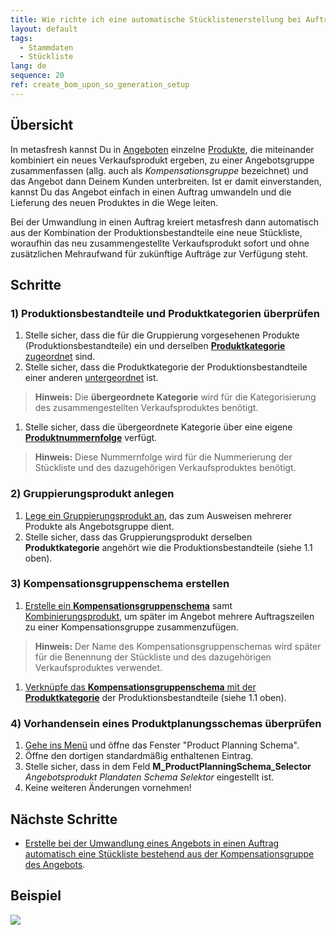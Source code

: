 ```yaml
---
title: Wie richte ich eine automatische Stücklistenerstellung bei Auftragsgenerierung ein?
layout: default
tags:
  - Stammdaten
  - Stückliste
lang: de
sequence: 20
ref: create_bom_upon_so_generation_setup
---
```


## Übersicht
In metasfresh kannst Du in [Angeboten](Angebot_erstellen) einzelne [Produkte](NeuesProdukt), die miteinander kombiniert ein neues Verkaufsprodukt ergeben, zu einer Angebotsgruppe zusammenfassen (allg. auch als *Kompensationsgruppe* bezeichnet) und das Angebot dann Deinem Kunden unterbreiten. Ist er damit einverstanden, kannst Du das Angebot einfach in einen Auftrag umwandeln und die Lieferung des neuen Produktes in die Wege leiten.

Bei der Umwandlung in einen Auftrag kreiert metasfresh dann automatisch aus der Kombination der Produktionsbestandteile eine neue Stückliste, woraufhin das neu zusammengestellte Verkaufsprodukt sofort und ohne zusätzlichen Mehraufwand für zukünftige Aufträge zur Verfügung steht.

## Schritte

### 1) Produktionsbestandteile und Produktkategorien überprüfen
1. Stelle sicher, dass die für die Gruppierung vorgesehenen Produkte (Produktionsbestandteile) ein und derselben [**Produktkategorie** zugeordnet](NeuesProdukt) sind.
1. Stelle sicher, dass die Produktkategorie der Produktionsbestandteile einer anderen [untergeordnet](Uebergeordnete_Produktkategorie) ist.
 >**Hinweis:** Die **übergeordnete Kategorie** wird für die Kategorisierung des zusammengestellten Verkaufsproduktes benötigt.

1. Stelle sicher, dass die übergeordnete Kategorie über eine eigene [**Produktnummernfolge**](Belegnummern_definieren) verfügt.
 >**Hinweis:** Diese Nummernfolge wird für die Nummerierung der Stückliste und des dazugehörigen Verkaufsproduktes benötigt.

### 2) Gruppierungsprodukt anlegen
1. [Lege ein Gruppierungsprodukt an](Gruppierungsprodukt_anlegen), das zum Ausweisen mehrerer Produkte als Angebotsgruppe dient.
1. Stelle sicher, dass das Gruppierungsprodukt derselben **Produktkategorie** angehört wie die Produktionsbestandteile (siehe 1.1 oben).

### 3) Kompensationsgruppenschema erstellen
1. [Erstelle ein **Kompensationsgruppenschema**](Kompensationsgruppenschema_anlegen) samt [Kombinierungsprodukt](Kombinierungsprodukt_Kompensationsgruppen), um später im Angebot mehrere Auftragszeilen zu einer Kompensationsgruppe zusammenzufügen.
 >**Hinweis:** Der Name des Kompensationsgruppenschemas wird später für die Benennung der Stückliste und des dazugehörigen Verkaufsproduktes verwendet.

1. [Verknüpfe das **Kompensationsgruppenschema** mit der **Produktkategorie**](Kompensationsgruppenschema_Produktkategorie) der Produktionsbestandteile (siehe 1.1 oben).

### 4) Vorhandensein eines Produktplanungsschemas überprüfen
1. [Gehe ins Menü](Menu) und öffne das Fenster "Product Planning Schema".
1. Öffne den dortigen standardmäßig enthaltenen Eintrag.
1. Stelle sicher, dass in dem Feld **M_ProductPlanningSchema_Selector** *Angebotsprodukt Plandaten Schema Selektor* eingestellt ist.
1. Keine weiteren Änderungen vornehmen!

## Nächste Schritte
- [Erstelle bei der Umwandlung eines Angebots in einen Auftrag automatisch eine Stückliste bestehend aus der Kompensationsgruppe des Angebots](Stueckliste_bei_Auftragsgenerierung).


## Beispiel
![](assets/Stueckliste_bei_Auftragsgenerierung_Einrichtung.gif)
